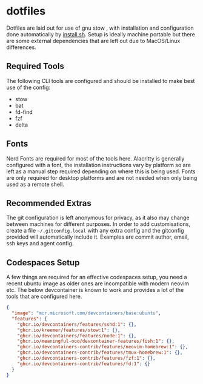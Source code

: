 # dotfiles

Dotfiles are laid out for use of gnu stow , with installation and configuration done automatically
by [install.sh](./install.sh). Setup is ideally machine portable but there are some external
dependencies that are left out due to MacOS/Linux differences.

## Required Tools

The following CLI tools are configured and should be installed to make best use of the config:

* stow
* bat
* fd-find
* fzf
* delta

## Fonts

Nerd Fonts are required for most of the tools here. Alacritty is generally configured with a font,
the installation instructions vary by platform so are left as a manual step required depending
on where this is being used. Fonts are only required for desktop platforms and are not needed
when only being used as a remote shell.


## Recommended Extras

The git configuration is left anonymous for privacy, as it also may change between machines for different
purposes. In order to add customisations, create a file `~/.gitconfig.local` with any extra config and the
gitconfig provided will automatically include it. Examples are commit author, email, ssh keys and agent config.


## Codespaces Setup

A few things are required for an effective codespaces setup, you need a recent ubuntu image as older ones
are incompatible with modern neovim etc. The below devcontainer is known to work and provides a lot of
the tools that are configured here.

```json
{
  "image": "mcr.microsoft.com/devcontainers/base:ubuntu",
  "features": {
    "ghcr.io/devcontainers/features/sshd:1": {},
    "ghcr.io/kreemer/features/stow:1": {},
    "ghcr.io/devcontainers/features/node:1": {},
    "ghcr.io/meaningful-ooo/devcontainer-features/fish:1": {},
    "ghcr.io/devcontainers-contrib/features/neovim-homebrew:1": {},
    "ghcr.io/devcontainers-contrib/features/tmux-homebrew:1": {},
    "ghcr.io/devcontainers-contrib/features/fzf:1": {},
    "ghcr.io/devcontainers-contrib/features/fd:1": {}
  }
}
```
